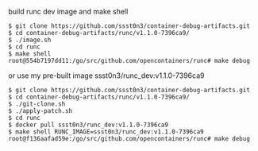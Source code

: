 build runc dev image and make shell

```
$ git clone https://github.com/ssst0n3/container-debug-artifacts.git
$ cd container-debug-artifacts/runc/v1.1.0-7396ca9/
$ ./image.sh
$ cd runc
$ make shell
root@554b7197dd11:/go/src/github.com/opencontainers/runc# make debug
```

or use my pre-built image ssst0n3/runc_dev:v1.1.0-7396ca9

```
$ git clone https://github.com/ssst0n3/container-debug-artifacts.git
$ cd container-debug-artifacts/runc/v1.1.0-7396ca9/
$ ./git-clone.sh
$ ./apply-patch.sh
$ cd runc
$ docker pull ssst0n3/runc_dev:v1.1.0-7396ca9
$ make shell RUNC_IMAGE=ssst0n3/runc_dev:v1.1.0-7396ca9
root@f136aafad59e:/go/src/github.com/opencontainers/runc# make debug
```
